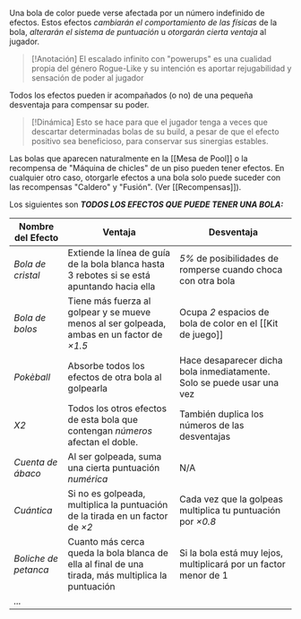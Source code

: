 Una bola de color puede verse afectada por un número indefinido de efectos. Estos efectos *cambiarán el comportamiento de las físicas* de la bola, *alterarán el sistema de puntuación* u *otorgarán cierta ventaja* al jugador.

>[!Anotación]
>El escalado infinito con "powerups" es una cualidad propia del género Rogue-Like y su intención es aportar rejugabilidad y sensación de poder al jugador 

Todos los efectos pueden ir acompañados (o no) de una pequeña desventaja para compensar su poder. 

>[!Dinámica]
>Esto se hace para que el jugador tenga a veces que descartar determinadas bolas de su build, a pesar de que el efecto positivo sea beneficioso, para conservar sus sinergias estables.

Las bolas que aparecen naturalmente en la [[Mesa de Pool]] o la recompensa de "Máquina de chicles" de un piso pueden tener efectos. 
En cualquier otro caso, otorgarle efectos a una bola solo puede suceder con las recompensas "Caldero" y "Fusión". (Ver [[Recompensas]]).

Los siguientes son ***TODOS LOS EFECTOS QUE PUEDE TENER UNA BOLA:***

| **Nombre del Efecto** | **Ventaja**                                                                                        | **Desventaja**                                                         |
| --------------------- | -------------------------------------------------------------------------------------------------- | ---------------------------------------------------------------------- |
| *Bola de cristal*     | Extiende la línea de guía de la bola blanca hasta 3 rebotes si se está apuntando hacia ella        | *5%* de posibilidades de romperse cuando choca con otra bola           |
| *Bola de bolos*       | Tiene más fuerza al golpear y se mueve menos al ser golpeada, ambas en un factor de *$\times1.5$*  | Ocupa *2* espacios de bola de color en el [[Kit de juego]]             |
| *Pokèball*            | Absorbe todos los efectos de otra bola al golpearla                                                | Hace desaparecer dicha bola inmediatamente. Solo se puede usar una vez |
| *X2*                  | Todos los otros efectos de esta bola que contengan *números* afectan el doble.                     | También duplica los números de las desventajas                         |
| *Cuenta de ábaco*     | Al ser golpeada, suma una cierta puntuación *numérica*                                             | N/A                                                                    |
| *Cuántica*            | Si no es golpeada, multiplica la puntuación de la tirada en un factor de *$\times2$*               | Cada vez que la golpeas multiplica tu puntuación por *$\times0.8$*     |
| *Boliche de petanca*  | Cuanto más cerca queda la bola blanca de ella al final de una tirada, más multiplica la puntuación | Si la bola está muy lejos, multiplicará por un factor menor de 1       |
| *...*                 |                                                                                                    |                                                                        |
